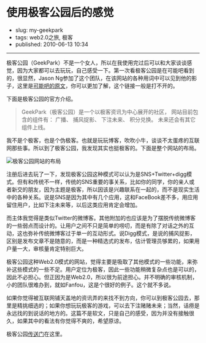 # 使用极客公园后的感觉

- slug: my-geekpark
- tags: web2.0之旅, 极客
- published: 2010-06-13 10:34

----------

极客公园（GeekPark）不是一个女人，所以在我使用完过后可以和大家谈谈感觉，因为大家都可以去玩玩，自己感受一下。第一次看极客公园是在可能吧看到的，很显然，Jason Ng参加了这个团队，在该网站的各种用词中可以见到他的影子，这里是[可能吧的原文][1]，你可以更加了解，这个链接一般是打不开的。

下面是极客公园的官方介绍。

>GeekPark（极客公园）是一个以极客资讯为中心展开的社区， 网站目前包含的组件有： 广播、 捕风捉影、 下注未来、 积分兑换。 未来还会有其它组件上线。

我不是个极客，也是个伪极客。也就是玩玩博客，吹吹小牛，谈谈不太蛋疼的互联网那些事。所以到了极客公园，我发现其实也挺极客的。下面是整个网站的布局。

![极客公园网站的布局](//dn-serho.qbox.me/blog/2010061301.png)

注册后进去玩了一下，发现极客公园这种模式可以认为是SNS+Twitter+digg模式。但有和传统不一样，传统的SNS重要的事关系，比如你的同学，你的亲人或者新交的朋友，因为主题是极客，所以因该是兴趣联系在一起的，而不是现实生活中的各种关系。说是SNS是因为其中有几个应用，这和FaceBook差不多，用应用留住用户，比如下注未来等，以后这类应用肯定会增加。

而主体我觉得是类似Twitter的微博客。其他附加的也应该是为了摆脱传统微博客的一些弱点而设计的。让用户之间不只是简单的唠叨，而是有除了对话之外的互动，这也弥补传统微博客过于单一的互动形式。说Digg模式，是说的捕风捉影，区别是发布文章不是随意的，而是一种精选式的发布，估计管理员够累的，如果用户量一大，审核量肯定特别巨大。

极客公园这种Web2.0模式的网站，觉得主要是吸取了其他模式的一些功能，来弥补这些模式的一些不足。用户定位为极客，因此一些功能稍微复杂点也是可以的，因此不必担心。但正因为是Web2.0，所以很为前途担心。并不明确的审核机制，小的团队很难办到，就如Fanfou，这是个很好的例子。这个就不多说。

如果你觉得被互联网铺天盖地的资讯弄的来找不到方向，你可以到极客公园去，那里是精挑细选的；如果你想玩玩极客的游戏，可以去下注赌赌未来；当然，话痨是永远找的到说话的地方的。这篇不是软文，只是自己的感受，因为并没有接触很久，如果其中的看法有你觉得不爽的，希望原谅。

极客公园[传送门][2]在这里。

[1]: http://www.kenengba.com/post/2965.html
[2]: http://www.geekpark.net/